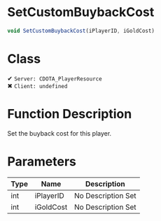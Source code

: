 # SetCustomBuybackCost
```js
void SetCustomBuybackCost(iPlayerID, iGoldCost)
```
# Class
✔ `Server: CDOTA_PlayerResource`  
✖ `Client: undefined`  

# Function Description
Set the buyback cost for this player.
# Parameters
Type|Name|Description
--|--|--
int|iPlayerID|No Description Set
int|iGoldCost|No Description Set
